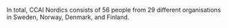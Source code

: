 In total, CCAI Nordics consists of 56 people from 29 different organisations in Sweden, Norway, Denmark, and Finland.
